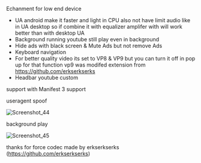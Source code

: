 Echanment for low end device
- UA android make it faster and light in CPU also not have limit audio like in UA desktop so if combine it with equalizer amplifer with will work better than with desktop UA
- Background running youtube still play even in background
- Hide ads with black screen & Mute Ads but not remove Ads
- Keyboard navigation
- For better quality video its set to VP8 & VP9 but you can turn it off in pop up
for that function vp9 was modifed extension from https://github.com/erkserkserks
- Headbar youtube custom

support with Manifest 3 support

useragent spoof

![Screenshot_44](https://github.com/user-attachments/assets/55ac4cf5-5389-4611-b9a6-32671aab2898)

background play

![Screenshot_45](https://github.com/user-attachments/assets/2056a401-19c9-4d06-a13d-32cb794ab146)

thanks for force codec made by erkserkserks (https://github.com/erkserkserks)
